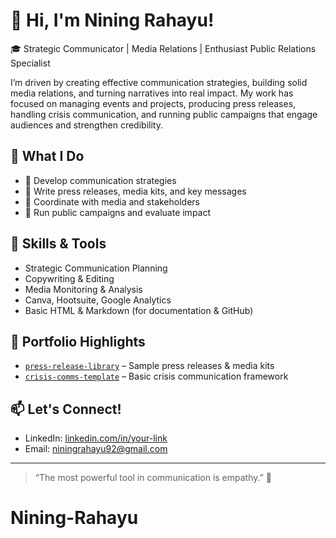 # 👋 Hi, I'm Nining Rahayu!

🎓 Strategic Communicator | Media Relations | Enthusiast Public Relations Specialist

I’m driven by creating effective communication strategies, building solid media relations, and turning narratives into real impact. My work has focused on managing events and projects, producing press releases, handling crisis communication, and running public campaigns that engage audiences and strengthen credibility.

## 💼 What I Do
- 📣 Develop communication strategies
- 📝 Write press releases, media kits, and key messages
- 🤝 Coordinate with media and stakeholders
- 🎯 Run public campaigns and evaluate impact

## 🔧 Skills & Tools
- Strategic Communication Planning
- Copywriting & Editing
- Media Monitoring & Analysis
- Canva, Hootsuite, Google Analytics
- Basic HTML & Markdown (for documentation & GitHub)

## 📂 Portfolio Highlights
- [`press-release-library`](https://github.com/USERNAME/press-release-library) – Sample press releases & media kits
- [`crisis-comms-template`](https://github.com/USERNAME/crisis-comms-template) – Basic crisis communication framework

## 📫 Let's Connect!
- LinkedIn: [linkedin.com/in/your-link](https://www.linkedin.com/in/nining-rahayu-123b74ba/)
- Email: niningrahayu92@gmail.com

---

> “The most powerful tool in communication is empathy.” 💬
# Nining-Rahayu
